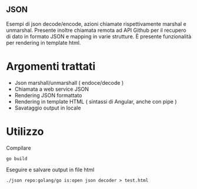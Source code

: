 ## JSON

Esempi di json decode/encode, azioni chiamate rispettivamente marshal e unmarshal.
Presente inoltre chiamata remota ad API Github per il recupero di dato in formato JSON 
e mapping in varie strutture. È presente funzionalità per rendering in template html.

# Argomenti trattati
- Json marshall/unmarshall ( endoce/decode )
- Chiamata a web service JSON
- Rendering JSON formattato
- Rendering in template HTML ( sintassi di Angular, anche con pipe )
- Savataggio output in locale

# Utilizzo

Compilare

```
go build
```

Eseguire e salvare output in file html
```
./json repo:golang/go is:open json decoder > test.html
```
